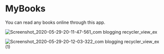 # MyBooks
You can read any books online through this app.

![Screenshot_2020-05-29-20-11-47-561_com blogging recycler_view_ex](https://user-images.githubusercontent.com/38039850/83273446-2269ce00-a1ea-11ea-9ed5-d77d4eb57e15.jpg)

![Screenshot_2020-05-29-20-12-03-322_com blogging recycler_view_ex (1)](https://user-images.githubusercontent.com/38039850/83273359-0fef9480-a1ea-11ea-92e6-40386dc9049b.jpg)

